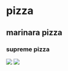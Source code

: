 # pizza
## marinara pizza
### supreme pizza
![](https://www.publicdomainpictures.net/pictures/120000/velka/pizza-1431957490WiY.jpg)
![](https://www.publicdomainpictures.net/pictures/220000/velka/food-1494235825Ew5.jpg)
